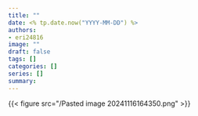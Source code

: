 ```yaml
---
title: ""
date: <% tp.date.now("YYYY-MM-DD") %>
authors: 
- eri24816
image: ""
draft: false
tags: []
categories: []
series: []
summary: 
---
```

{{< figure src="/Pasted image 20241116164350.png"  >}}